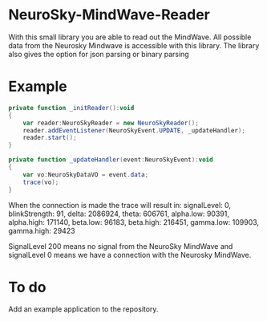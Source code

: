 NeuroSky-MindWave-Reader
========================

With this small library you are able to read out the MindWave. All possible data from the Neurosky Mindwave is accessible with this library. The library also gives the option for json parsing or binary parsing 

Example
=======

```ActionScript
private function _initReader():void
{
	var reader:NeuroSkyReader = new NeuroSkyReader();
	reader.addEventListener(NeuroSkyEvent.UPDATE, _updateHandler);
	reader.start();
}

private function _updateHandler(event:NeuroSkyEvent):void
{
	var vo:NeuroSkyDataVO = event.data;
	trace(vo);
}
```

When the connection is made the trace will result in:
signalLevel: 0,
blinkStrength: 91,
delta: 2086924,
theta: 606761,
alpha.low: 90391,
alpha.high: 171140,
beta.low: 96183,
beta.high: 216451,
gamma.low: 109903,
gamma.high: 29423

SignalLevel 200 means no signal from the NeuroSky MindWave and signalLevel 0 means we have a connection with the Neurosky MindWave.

To do
=====

Add an example application to the repository.
